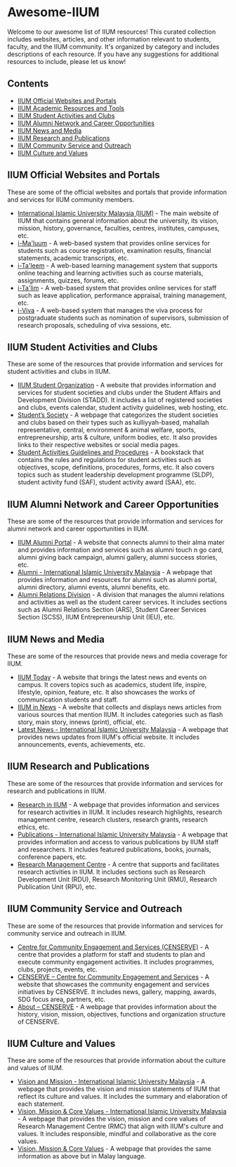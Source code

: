 # Awesome-IIUM

Welcome to our awesome list of IIUM resources! This curated collection includes websites, articles, and other information relevant to students, faculty, and the IIUM community. It's organized by category and includes descriptions of each resource. If you have any suggestions for additional resources to include, please let us know!

## Contents

- [IIUM Official Websites and Portals](#iium-official-websites-and-portals)
- [IIUM Academic Resources and Tools](#iium-academic-resources-and-tools)
- [IIUM Student Activities and Clubs](#iium-student-activities-and-clubs)
- [IIUM Alumni Network and Career Opportunities](#iium-alumni-network-and-career-opportunities)
- [IIUM News and Media](#iium-news-and-media)
- [IIUM Research and Publications](#iium-research-and-publications)
- [IIUM Community Service and Outreach](#iium-community-service-and-outreach)
- [IIUM Culture and Values](#iium-culture-and-values)

## IIUM Official Websites and Portals

These are some of the official websites and portals that provide information and services for IIUM community members.

- [International Islamic University Malaysia (IIUM)](https://www.iium.edu.my/) - The main website of IIUM that contains general information about the university, its vision, mission, history, governance, faculties, centres, institutes, campuses, etc.
- [i-Ma'luum](https://imaluum.iium.edu.my/) - A web-based system that provides online services for students such as course registration, examination results, financial statements, academic transcripts, etc.
- [i-Ta'leem](https://italeem.iium.edu.my/) - A web-based learning management system that supports online teaching and learning activities such as course materials, assignments, quizzes, forums, etc.
- [i-Ta'lim](https://italim.iium.edu.my/) - A web-based system that provides online services for staff such as leave application, performance appraisal, training management, etc.
- [i-Viva](https://iviva.iium.edu.my/) - A web-based system that manages the viva process for postgraduate students such as nomination of supervisors, submission of research proposals, scheduling of viva sessions, etc.

## IIUM Student Activities and Clubs

These are some of the resources that provide information and services for student activities and clubs in IIUM.

- [IIUM Student Organization](https://club.iium.edu.my/) - A website that provides information and services for student societies and clubs under the Student Affairs and Development Division (STADD). It includes a list of registered societies and clubs, events calendar, student activity guidelines, web hosting, etc.
- [Student’s Society](https://club.iium.edu.my/clubs-and-societies/) - A webpage that categorizes the student societies and clubs based on their types such as kulliyyah-based, mahallah representative, central, environment & animal welfare, sports, entrepreneurship, arts & culture, uniform bodies,
etc. It also provides links to their respective websites or social media pages.
- [Student Activities Guidelines and Procedures](https://istack.iium.edu.my/books/student-activities-guidelines-and-procedures-011) - A bookstack that contains the rules and regulations for student activities such as objectives, scope, definitions, procedures, forms, etc. It also covers topics such as student leadership development programme (SLDP), student activity fund (SAF), student activity award (SAA), etc.

## IIUM Alumni Network and Career Opportunities

These are some of the resources that provide information and services for alumni network and career opportunities in IIUM.

- [IIUM Alumni Portal](https://alumni.iium.edu.my/) - A website that connects alumni to their alma mater and provides information and services such as alumni touch n go card, alumni giving back campaign, alumni gallery, alumni success stories, etc.
- [Alumni - International Islamic University Malaysia](https://www.iium.edu.my/alumni) - A webpage that provides information and resources for alumni such as alumni portal, alumni directory, alumni events, alumni benefits, etc.
- [Alumni Relations Division](https://www.iium.edu.my/division/alumni) - A division that manages the alumni relations and activities as well as the student career services. It includes sections such as Alumni Relations Section (ARS), Student Career Services Section (SCSS), IIUM Entrepreneurship Unit (IEU), etc.

## IIUM News and Media

These are some of the resources that provide news and media coverage for IIUM.

- [IIUM Today](https://news.iium.edu.my/) - A website that brings the latest news and events on campus. It covers topics such as academics, student life, inspire, lifestyle, opinion, feature, etc. It also showcases the works of communication students and staff.
- [IIUM in News](https://newsroom.iium.edu.my/) - A website that collects and displays news articles from various sources that mention IIUM. It includes categories such as flash story, main story, innews (print), official, etc.
- [Latest News - International Islamic University Malaysia](https://www.iium.edu.my/news) - A webpage that provides news updates from IIUM's official website. It includes announcements, events, achievements, etc.

## IIUM Research and Publications

These are some of the resources that provide information and services for research and publications in IIUM.

- [Research in IIUM](https://www.iium.edu.my/research) - A webpage that provides information and services for research activities in IIUM. It includes research highlights, research management centre, research clusters, research grants, research ethics, etc.
- [Publications - International Islamic University Malaysia](https://www.iium.edu.my/publications) - A webpage that provides information and access to various publications by IIUM staff and researchers. It includes featured publications, books, journals, conference papers, etc.
- [Research Management Centre](https://www.iium.edu.my/centre/rmc) - A centre that supports and facilitates research activities in IIUM. It includes sections such as Research Development Unit (RDU), Research Monitoring Unit (RMU), Research Publication Unit (RPU), etc.

## IIUM Community Service and Outreach

These are some of the resources that provide information and services for community service and outreach in IIUM.

- [Centre for Community Engagement and Services (CENSERVE)](https://www.iium.edu.my/centre/censerve) - A centre that provides a platform for staff and students to plan and execute community engagement activities. It includes programmes, clubs, projects, events, etc.
- [CENSERVE – Centre for Community Engagement and Services](https://censerve.iium.edu.my/) - A website that showcases the community engagement and services initiatives by CENSERVE. It includes news, gallery, mapping, awards, SDG focus area, partners, etc.
- [About – CENSERVE](https://censerve.iium.edu.my/about/) - A webpage that provides information about the history, vision, mission, objectives, functions and organization structure of CENSERVE.

## IIUM Culture and Values

These are some of the resources that provide information about the culture and values of IIUM.

- [Vision and Mission - International Islamic University Malaysia](https://www.iium.edu.my/office/odrail/vision-and-mission-10) - A webpage that provides the vision and mission statements of IIUM that reflect its culture and values. It includes the summary and elaboration of each statement.
- [Vision, Mission & Core Values - International Islamic University Malaysia](https://www.iium.edu.my/centre/rmc/vision-mission-core-values) - A webpage that provides the vision, mission and core values of Research Management Centre (RMC) that align with IIUM's culture and values. It includes responsible, mindful and collaborative as the core values.
- [Vision, Mission & Core Values](https://www.iium.edu.my/my/centre/rmc/vision-mission-core-values) - A webpage that provides the same information as above but in Malay language.
